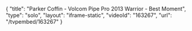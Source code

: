 {
    "title": "Parker Coffin - Volcom Pipe Pro 2013 Warrior - Best Moment",
    "type": "solo",
    "layout": "iframe-static",
    "videoId": "163267",
    "url": "\/tvpembed\/163267"
}